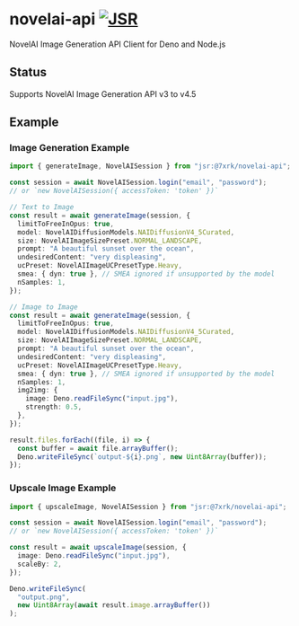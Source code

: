 # novelai-api [![JSR](https://jsr.io/badges/@7xrk/novelai-api)](https://jsr.io/@7xrk/novelai-api)

NovelAI Image Generation API Client for Deno and Node.js

## Status

Supports NovelAI Image Generation API v3 to v4.5

## Example

### Image Generation Example

```typescript
import { generateImage, NovelAISession } from "jsr:@7xrk/novelai-api";

const session = await NovelAISession.login("email", "password");
// or `new NovelAISession({ accessToken: 'token' })`

// Text to Image
const result = await generateImage(session, {
  limitToFreeInOpus: true,
  model: NovelAIDiffusionModels.NAIDiffusionV4_5Curated,
  size: NovelAIImageSizePreset.NORMAL_LANDSCAPE,
  prompt: "A beautiful sunset over the ocean",
  undesiredContent: "very displeasing",
  ucPreset: NovelAIImageUCPresetType.Heavy,
  smea: { dyn: true }, // SMEA ignored if unsupported by the model
  nSamples: 1,
});

// Image to Image
const result = await generateImage(session, {
  limitToFreeInOpus: true,
  model: NovelAIDiffusionModels.NAIDiffusionV4_5Curated,
  size: NovelAIImageSizePreset.NORMAL_LANDSCAPE,
  prompt: "A beautiful sunset over the ocean",
  undesiredContent: "very displeasing",
  ucPreset: NovelAIImageUCPresetType.Heavy,
  smea: { dyn: true }, // SMEA ignored if unsupported by the model
  nSamples: 1,
  img2img: {
    image: Deno.readFileSync("input.jpg"),
    strength: 0.5,
  },
});

result.files.forEach((file, i) => {
  const buffer = await file.arrayBuffer();
  Deno.writeFileSync(`output-${i}.png`, new Uint8Array(buffer));
});
```

### Upscale Image Example

```typescript
import { upscaleImage, NovelAISession } from "jsr:@7xrk/novelai-api";

const session = await NovelAISession.login("email", "password");
// or `new NovelAISession({ accessToken: 'token' })`

const result = await upscaleImage(session, {
  image: Deno.readFileSync("input.jpg"),
  scaleBy: 2,
});

Deno.writeFileSync(
  "output.png",
  new Uint8Array(await result.image.arrayBuffer())
);
```

